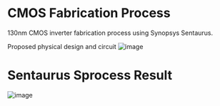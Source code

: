 # CMOS Fabrication Process
130nm CMOS inverter fabrication process using Synopsys Sentaurus.

Proposed physical design and circuit
![image](https://github.com/AlaaTaha32/CMOS-Fabrication-Process/assets/154026967/f366454d-f958-48e8-bac7-8200a7791323)

# Sentaurus Sprocess Result
![image](https://github.com/AlaaTaha32/CMOS-Fabrication-Process/assets/154026967/d9457c40-76fd-472e-8e7d-f4dfe8578ad2)
